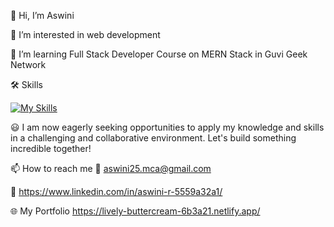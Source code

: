👋 Hi, I’m Aswini

👀 I’m interested in web development

🌱 I’m learning Full Stack Developer Course on MERN Stack in Guvi Geek Network

🛠️ Skills

[![My Skills](https://skillicons.dev/icons?i=js,html,css,react,nodejs,express,mongodb,materialui)](https://skillicons.dev)

😃 I am now eagerly seeking opportunities to apply my knowledge and skills in a challenging and collaborative environment. Let's build something incredible together!

📫 How to reach me 📩 aswini25.mca@gmail.com

🔗 https://www.linkedin.com/in/aswini-r-5559a32a1/

🌐 My Portfolio https://lively-buttercream-6b3a21.netlify.app/


<!---
Aswini-mca/Aswini-mca is a ✨ special ✨ repository because its `README.md` (this file) appears on your GitHub profile.
You can click the Preview link to take a look at your changes.
--->
